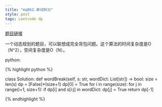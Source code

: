 ```yaml
---
title: "mq062.单词拆分"
style: post
tags: Leetcode dp
---
```


[题目链接](https://leetcode-cn.com/problems/word-break/)

一个动态规划的题目，可以联想成完全背包问题。这个算法的时间复杂度是O（N^2），空间复杂度是O（N）。

python:

{% highlight python %}

class Solution:
    def wordBreak(self, s: str, wordDict: List[str]) -> bool:
        size = len(s)
        dp = [False]*(size+1)
        dp[0] = True
        for i in range(size):
            for j in range(i+1, size+1):
                if dp[i] and s[i:j] in wordDict:
                    dp[j] = True
        return dp[-1]

{% endhighlight %}
